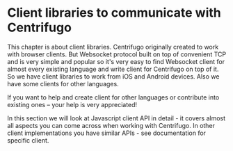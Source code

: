 # Client libraries to communicate with Centrifugo

This chapter is about client libraries. Centrifugo originally created to work with browser
clients. But Websocket protocol built on top of convenient TCP and is very simple and popular
so it's very easy to find Websocket client for almost every existing language and write
client for Centrifugo on top of it. So we have client libraries to work from iOS and Android 
devices. Also we have some clients for other languages.

If you want to help and create client for other languages or contribute into existing ones –
your help is very appreciated!

In this section we will look at Javascript client API in detail - it covers almost all aspects 
you can come across when working with Centrifugo. In other client implementations you have 
similar APIs - see documentation for specific client.
